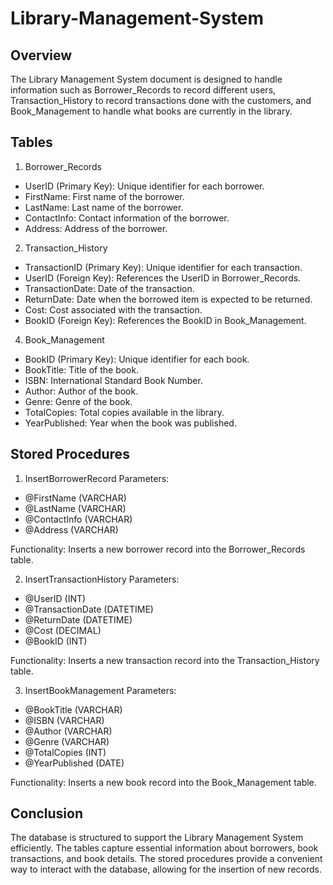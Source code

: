 # Library-Management-System

## Overview
The Library Management System document is designed to handle information such as Borrower_Records to record different users, Transaction_History to record transactions done with the customers, and Book_Management to handle what books are currently in the library. 

## Tables
1. Borrower_Records
- UserID (Primary Key): Unique identifier for each borrower.
- FirstName: First name of the borrower.
- LastName: Last name of the borrower.
- ContactInfo: Contact information of the borrower.
- Address: Address of the borrower.
  
2. Transaction_History
- TransactionID (Primary Key): Unique identifier for each transaction.
- UserID (Foreign Key): References the UserID in Borrower_Records.
- TransactionDate: Date of the transaction.
- ReturnDate: Date when the borrowed item is expected to be returned.
- Cost: Cost associated with the transaction.
- BookID (Foreign Key): References the BookID in Book_Management.

4. Book_Management
- BookID (Primary Key): Unique identifier for each book.
- BookTitle: Title of the book.
- ISBN: International Standard Book Number.
- Author: Author of the book.
- Genre: Genre of the book.
- TotalCopies: Total copies available in the library.
- YearPublished: Year when the book was published.

## Stored Procedures
1. InsertBorrowerRecord
Parameters:
- @FirstName (VARCHAR)
- @LastName (VARCHAR)
- @ContactInfo (VARCHAR)
- @Address (VARCHAR)

Functionality:
Inserts a new borrower record into the Borrower_Records table.

2. InsertTransactionHistory
Parameters:
- @UserID (INT)
- @TransactionDate (DATETIME)
- @ReturnDate (DATETIME)
- @Cost (DECIMAL)
- @BookID (INT)

Functionality:
Inserts a new transaction record into the Transaction_History table.

3. InsertBookManagement
Parameters:
- @BookTitle (VARCHAR)
- @ISBN (VARCHAR)
- @Author (VARCHAR)
- @Genre (VARCHAR)
- @TotalCopies (INT)
- @YearPublished (DATE)

Functionality:
Inserts a new book record into the Book_Management table.

## Conclusion
The database is structured to support the Library Management System efficiently. The tables capture essential information about borrowers, book transactions, and book details. The stored procedures provide a convenient way to interact with the database, allowing for the insertion of new records.
